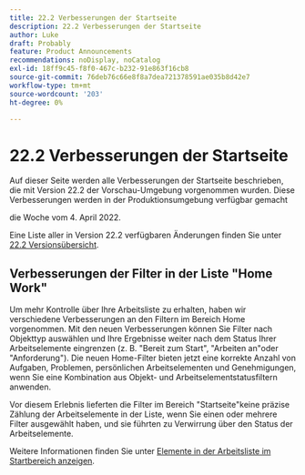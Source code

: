```yaml
---
title: 22.2 Verbesserungen der Startseite
description: 22.2 Verbesserungen der Startseite
author: Luke
draft: Probably
feature: Product Announcements
recommendations: noDisplay, noCatalog
exl-id: 18ff9c45-f8f0-467c-b232-91e863f16cb8
source-git-commit: 76deb76c66e8f8a7dea721378591ae035b8d42e7
workflow-type: tm+mt
source-wordcount: '203'
ht-degree: 0%

---
```


# 22.2 Verbesserungen der Startseite

Auf dieser Seite werden alle Verbesserungen der Startseite beschrieben, die mit Version 22.2 der Vorschau-Umgebung vorgenommen wurden. Diese Verbesserungen werden in der Produktionsumgebung verfügbar gemacht

<!--
<MadCap:conditionalText data-mc-conditions="QuicksilverOrClassic.Draft mode">
in January 2022
</MadCap:conditionalText>
-->

die Woche vom 4. April 2022.

Eine Liste aller in Version 22.2 verfügbaren Änderungen finden Sie unter [22.2 Versionsübersicht](../../../product-announcements/product-releases/22.2-release-activity/22-2-release-overview.md).

## Verbesserungen der Filter in der Liste &quot;Home Work&quot;

Um mehr Kontrolle über Ihre Arbeitsliste zu erhalten, haben wir verschiedene Verbesserungen an den Filtern im Bereich Home vorgenommen. Mit den neuen Verbesserungen können Sie Filter nach Objekttyp auswählen und Ihre Ergebnisse weiter nach dem Status Ihrer Arbeitselemente eingrenzen (z. B. &quot;Bereit zum Start&quot;, &quot;Arbeiten an&quot;oder &quot;Anforderung&quot;). Die neuen Home-Filter bieten jetzt eine korrekte Anzahl von Aufgaben, Problemen, persönlichen Arbeitselementen und Genehmigungen, wenn Sie eine Kombination aus Objekt- und Arbeitselementstatusfiltern anwenden.

Vor diesem Erlebnis lieferten die Filter im Bereich &quot;Startseite&quot;keine präzise Zählung der Arbeitselemente in der Liste, wenn Sie einen oder mehrere Filter ausgewählt haben, und sie führten zu Verwirrung über den Status der Arbeitselemente.

Weitere Informationen finden Sie unter [Elemente in der Arbeitsliste im Startbereich anzeigen](../../../workfront-basics/using-home/using-the-home-area/display-items-in-home-work-list.md).

